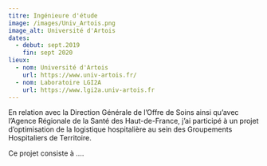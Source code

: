 ```yaml
---
titre: Ingénieure d'étude
image: /images/Univ_Artois.png
image_alt: Université d'Artois
dates: 
  - debut: sept.2019
    fin: sept 2020
lieux: 
  - nom: Université d'Artois
    url: https://www.univ-artois.fr/
  - nom: Laboratoire LGI2A
    url: https://www.lgi2a.univ-artois.fr
---
```


En relation avec la Direction Générale de l’Offre de Soins ainsi qu’avec l’Agence Régionale de la Santé des Haut-de-France, j’ai participé à un projet d’optimisation de la logistique hospitalière au sein des Groupements Hospitaliers de Territoire.

Ce projet consiste à ....
